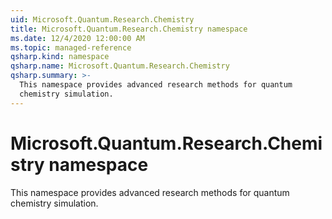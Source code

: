 ```yaml
---
uid: Microsoft.Quantum.Research.Chemistry
title: Microsoft.Quantum.Research.Chemistry namespace
ms.date: 12/4/2020 12:00:00 AM
ms.topic: managed-reference
qsharp.kind: namespace
qsharp.name: Microsoft.Quantum.Research.Chemistry
qsharp.summary: >-
  This namespace provides advanced research methods for quantum
  chemistry simulation.
---
```


# Microsoft.Quantum.Research.Chemistry namespace

This namespace provides advanced research methods for quantumchemistry simulation.

